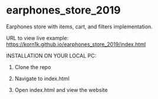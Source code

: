 # earphones_store_2019
Earphones store with items, cart, and filters implementation.

URL to view live example: https://korn1k.github.io/earphones_store_2019/index.html

INSTALLATION ON YOUR LOCAL PC:

1. Clone the repo

2. Navigate to index.html

3. Open index.html and view the website

